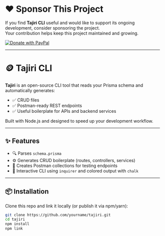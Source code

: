 # ❤️ Sponsor This Project

If you find **Tajiri CLI** useful and would like to support its ongoing development, consider sponsoring the project.  
Your contribution helps keep this project maintained and growing.  

[![Donate with PayPal](https://img.shields.io/badge/Donate-PayPal-blue?logo=paypal)]([https://www.paypal.com/donate/?hosted_button_id=PXFYLD3FVTPFS](https://www.paypal.com/donate/?hosted_button_id=244NK5AWBKPFN))

---

# 🪙 Tajiri CLI

**Tajiri** is an open-source CLI tool that reads your Prisma schema and automatically generates:

- ✅ CRUD files  
- ✅ Postman-ready REST endpoints  
- ✅ Useful boilerplate for APIs and backend services  

Built with Node.js and designed to speed up your development workflow.

---

## ✨ Features

- 🔍 Parses `schema.prisma`  
- ⚙️ Generates CRUD boilerplate (routes, controllers, services)  
- 🧾 Creates Postman collections for testing endpoints  
- 🎨 Interactive CLI using `inquirer` and colored output with `chalk`  

---

## 📦 Installation

Clone this repo and link it locally (or publish it via npm/yarn):

```bash
git clone https://github.com/yourname/tajiri.git
cd tajiri
npm install
npm link
